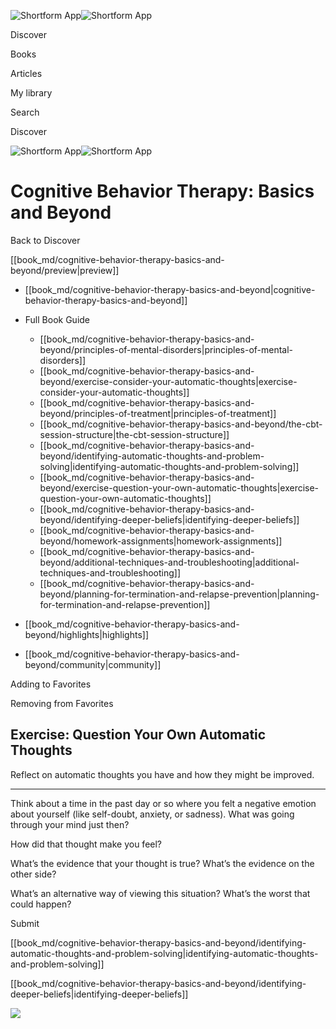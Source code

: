 ![Shortform App](/img/logo.36a2399e.svg)![Shortform App](/img/logo-dark.70c1b072.svg)

Discover

Books

Articles

My library

Search

Discover

![Shortform App](/img/logo.36a2399e.svg)![Shortform App](/img/logo-dark.70c1b072.svg)

# Cognitive Behavior Therapy: Basics and Beyond

Back to Discover

[[book_md/cognitive-behavior-therapy-basics-and-beyond/preview|preview]]

  * [[book_md/cognitive-behavior-therapy-basics-and-beyond|cognitive-behavior-therapy-basics-and-beyond]]
  * Full Book Guide

    * [[book_md/cognitive-behavior-therapy-basics-and-beyond/principles-of-mental-disorders|principles-of-mental-disorders]]
    * [[book_md/cognitive-behavior-therapy-basics-and-beyond/exercise-consider-your-automatic-thoughts|exercise-consider-your-automatic-thoughts]]
    * [[book_md/cognitive-behavior-therapy-basics-and-beyond/principles-of-treatment|principles-of-treatment]]
    * [[book_md/cognitive-behavior-therapy-basics-and-beyond/the-cbt-session-structure|the-cbt-session-structure]]
    * [[book_md/cognitive-behavior-therapy-basics-and-beyond/identifying-automatic-thoughts-and-problem-solving|identifying-automatic-thoughts-and-problem-solving]]
    * [[book_md/cognitive-behavior-therapy-basics-and-beyond/exercise-question-your-own-automatic-thoughts|exercise-question-your-own-automatic-thoughts]]
    * [[book_md/cognitive-behavior-therapy-basics-and-beyond/identifying-deeper-beliefs|identifying-deeper-beliefs]]
    * [[book_md/cognitive-behavior-therapy-basics-and-beyond/homework-assignments|homework-assignments]]
    * [[book_md/cognitive-behavior-therapy-basics-and-beyond/additional-techniques-and-troubleshooting|additional-techniques-and-troubleshooting]]
    * [[book_md/cognitive-behavior-therapy-basics-and-beyond/planning-for-termination-and-relapse-prevention|planning-for-termination-and-relapse-prevention]]
  * [[book_md/cognitive-behavior-therapy-basics-and-beyond/highlights|highlights]]
  * [[book_md/cognitive-behavior-therapy-basics-and-beyond/community|community]]



Adding to Favorites 

Removing from Favorites 

## Exercise: Question Your Own Automatic Thoughts

Reflect on automatic thoughts you have and how they might be improved.

* * *

Think about a time in the past day or so where you felt a negative emotion about yourself (like self-doubt, anxiety, or sadness). What was going through your mind just then?

How did that thought make you feel?

What’s the evidence that your thought is true? What’s the evidence on the other side?

What’s an alternative way of viewing this situation? What’s the worst that could happen?

Submit 

[[book_md/cognitive-behavior-therapy-basics-and-beyond/identifying-automatic-thoughts-and-problem-solving|identifying-automatic-thoughts-and-problem-solving]]

[[book_md/cognitive-behavior-therapy-basics-and-beyond/identifying-deeper-beliefs|identifying-deeper-beliefs]]

![](https://bat.bing.com/action/0?ti=56018282&Ver=2&mid=3e51dce9-788b-4e3d-afcf-0563d3c0212a&sid=49fff5b0636c11eeb9c611038afc8668&vid=4a005010636c11ee80c703d4c4a7acd5&vids=0&msclkid=N&pi=0&lg=en-US&sw=800&sh=600&sc=24&nwd=1&tl=Shortform%20%7C%20Book&p=https%3A%2F%2Fwww.shortform.com%2Fapp%2Fbook%2Fcognitive-behavior-therapy-basics-and-beyond%2Fexercise-question-your-own-automatic-thoughts&r=&lt=557&evt=pageLoad&sv=1&rn=288015)
